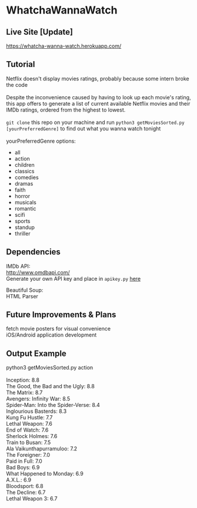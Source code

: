 # WhatchaWannaWatch
## Live Site [Update]
https://whatcha-wanna-watch.herokuapp.com/


## Tutorial
Netflix doesn't display movies ratings, probably because some intern broke the code<br><br>
Despite the inconvenience caused by having to look up each movie's rating, this app offers to generate a list of current available Netflix movies and their IMDb ratings, ordered from the highest to lowest.<br><br>
`git clone` this repo on your machine and run `python3 getMoviesSorted.py [yourPreferredGenre]` to find out what you wanna watch tonight<br>
<br>
yourPreferredGenre options:
- all
- action
- children
- classics
- comedies
- dramas
- faith
- horror
- musicals
- romantic
- scifi
- sports
- standup
- thriller

## Dependencies
IMDb API:<br>
http://www.omdbapi.com/<br>
Generate your own API key and place in `apikey.py` [here](http://www.omdbapi.com/apikey.aspx)<br>

Beautiful Soup:<br>
HTML Parser

## Future Improvements & Plans
fetch movie posters for visual convenience<br>
iOS/Android application development<br>

## Output Example
python3 getMoviesSorted.py action<br><br>
Inception: 8.8<br>
The Good, the Bad and the Ugly: 8.8<br>
The Matrix: 8.7<br>
Avengers: Infinity War: 8.5<br>
Spider-Man: Into the Spider-Verse: 8.4<br>
Inglourious Basterds: 8.3<br>
Kung Fu Hustle: 7.7<br>
Lethal Weapon: 7.6<br>
End of Watch: 7.6<br>
Sherlock Holmes: 7.6<br>
Train to Busan: 7.5<br>
Ala Vaikunthapurramuloo: 7.2<br>
The Foreigner: 7.0<br>
Paid in Full: 7.0<br>
Bad Boys: 6.9<br>
What Happened to Monday: 6.9<br>
A.X.L.: 6.9<br>
Bloodsport: 6.8<br>
The Decline: 6.7<br>
Lethal Weapon 3: 6.7<br>

